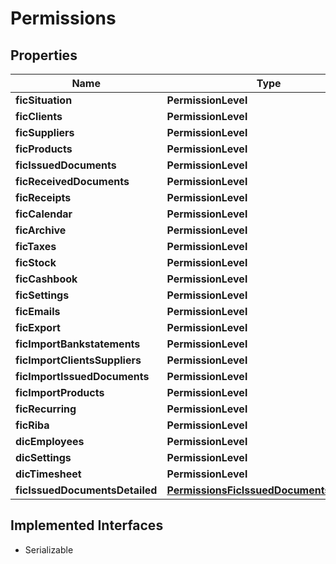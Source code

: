 

# Permissions



## Properties

Name | Type | Description | Notes
------------ | ------------- | ------------- | -------------
**ficSituation** | **PermissionLevel** |  |  [optional]
**ficClients** | **PermissionLevel** |  |  [optional]
**ficSuppliers** | **PermissionLevel** |  |  [optional]
**ficProducts** | **PermissionLevel** |  |  [optional]
**ficIssuedDocuments** | **PermissionLevel** |  |  [optional]
**ficReceivedDocuments** | **PermissionLevel** |  |  [optional]
**ficReceipts** | **PermissionLevel** |  |  [optional]
**ficCalendar** | **PermissionLevel** |  |  [optional]
**ficArchive** | **PermissionLevel** |  |  [optional]
**ficTaxes** | **PermissionLevel** |  |  [optional]
**ficStock** | **PermissionLevel** |  |  [optional]
**ficCashbook** | **PermissionLevel** |  |  [optional]
**ficSettings** | **PermissionLevel** |  |  [optional]
**ficEmails** | **PermissionLevel** |  |  [optional]
**ficExport** | **PermissionLevel** |  |  [optional]
**ficImportBankstatements** | **PermissionLevel** |  |  [optional]
**ficImportClientsSuppliers** | **PermissionLevel** |  |  [optional]
**ficImportIssuedDocuments** | **PermissionLevel** |  |  [optional]
**ficImportProducts** | **PermissionLevel** |  |  [optional]
**ficRecurring** | **PermissionLevel** |  |  [optional]
**ficRiba** | **PermissionLevel** |  |  [optional]
**dicEmployees** | **PermissionLevel** |  |  [optional]
**dicSettings** | **PermissionLevel** |  |  [optional]
**dicTimesheet** | **PermissionLevel** |  |  [optional]
**ficIssuedDocumentsDetailed** | [**PermissionsFicIssuedDocumentsDetailed**](PermissionsFicIssuedDocumentsDetailed.md) |  |  [optional]


## Implemented Interfaces

* Serializable


